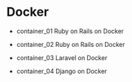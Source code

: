 # Docker

* container_01
Ruby on Rails on Docker

* container_02
Ruby on Rails on Docker

* container_03
Laravel on Docker

* container_04
Django on Docker
